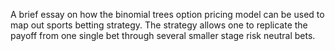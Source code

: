 A brief essay on how the binomial trees option pricing model can be used to map out sports betting strategy. The strategy allows one to replicate the payoff from one single bet through several smaller stage risk neutral bets.

